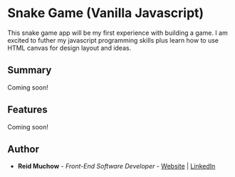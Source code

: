 # Snake Game (Vanilla Javascript)

This snake game app will be my first experience with building a game.  I am excited to futher my javascript programming skills plus learn how to use HTML canvas for design layout and ideas.



## Summary
Coming soon!
## Features

Coming soon!

## Author 

* **Reid Muchow** - *Front-End Software Developer* - [Website](https://www.reidmuchow.com) | [LinkedIn](https://www.linkedin.com/in/reidmuchow/)





